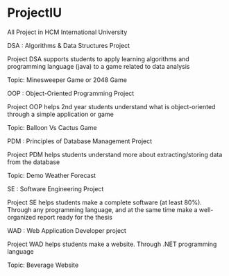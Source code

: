 # ProjectIU
All Project in HCM International University

DSA : Algorithms & Data Structures Project 

Project DSA supports students to apply learning algorithms and programming language (java) to a game related to data analysis

Topic: Minesweeper Game or 2048 Game

OOP : Object-Oriented Programming Project  

Project OOP helps 2nd year students understand what is object-oriented through a simple application or game

Topic: Balloon Vs Cactus Game

PDM : Principles of Database Management Project 

Project PDM helps students understand more about extracting/storing data from the database

Topic: Demo Weather Forecast

SE  : Software Engineering Project

Project SE helps students make a complete software (at least 80%). Through any programming language, and at the same time make a well-organized report ready for the thesis

WAD  : Web Application Developer project

Project WAD helps students make a website. Through .NET programming language

Topic: Beverage Website
